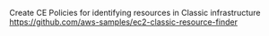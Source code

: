 Create CE Policies for identifying resources in Classic infrastructure
https://github.com/aws-samples/ec2-classic-resource-finder
